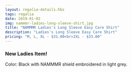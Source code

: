 ```yaml
---
layout: regalia-details.hbs
tags: regalia
date: 2019-01-02
img: nammmr-ladies-long-sleeve-shirt.jpg
title: "NAMMMR Ladies's Long Sleeve Easy Care Shirt"
description: "Ladies's Long Sleeve Easy Care Shirt"
pricing: "M, L, XL - $31.00<br>2XL - $33.00"
---
```

<h3>New Ladies Item!</h3>

Color: Black with NAMMMR shield embroidered in light grey.
